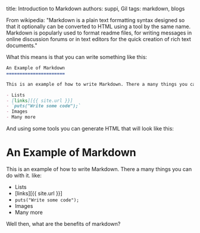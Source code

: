 title: Introduction to Markdown
authors: suppi, Gil
tags: markdown, blogs

From wikipedia: "Markdown is a plain text formatting syntax designed so that it optionally can be converted to HTML using a tool by the same name. Markdown is popularly used to format readme files, for writing messages in online discussion forums or in text editors for the quick creation of rich text documents."

What this means is that you can write something like this:
```markdown
An Example of Markdown
======================

This is an example of how to write Markdown. There a many things you can do with it. like:

- Lists
- [links][{{ site.url }}]
- `puts("Write some code");`
- Images
- Many more
```

And using some tools you can generate HTML that will look like this:

An Example of Markdown
======================

This is an example of how to write Markdown. There a many things you can do with it. like:

- Lists
- [links][{{ site.url }}]
- `puts("Write some code");`
- Images
- Many more

Well then, what are the benefits of markdown?

